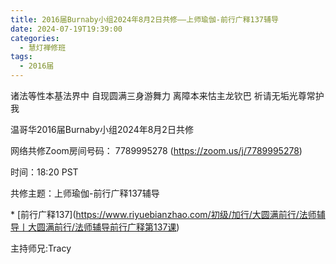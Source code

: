 ```yaml
---
title: 2016届Burnaby小组2024年8月2日共修——上师瑜伽-前行广释137辅导
date: 2024-07-19T19:39:00
categories:
  - 慧灯禅修班
tags:
  - 2016届
---
```

诸法等性本基法界中 自现圆满三身游舞力 离障本来怙主龙钦巴 祈请无垢光尊常护我



温哥华2016届Burnaby小组2024年8月2日共修



网络共修Zoom房间号码： 7789995278 (<https://zoom.us/j/7789995278>)



时间：18:20 PST



共修主题：上师瑜伽-前行广释137辅导

\* \[前行广释137](https://www.riyuebianzhao.com/初级/加行/大圆满前行/法师辅导丨大圆满前行/法师辅导前行广释第137课)




主持师兄:Tracy
